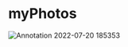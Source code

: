 # myPhotos
![Annotation 2022-07-20 185353](https://user-images.githubusercontent.com/40177330/179965351-1f9ebff2-e83a-456f-95c9-9ff2b2070bd7.png)
